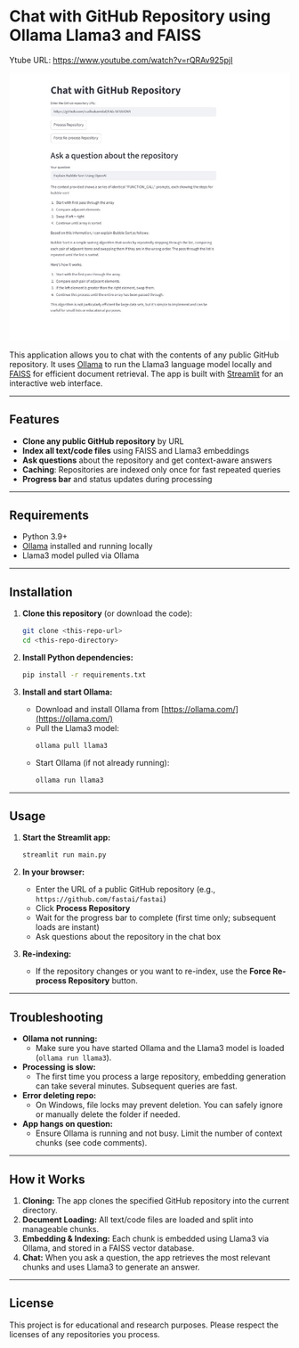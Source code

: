# Chat with GitHub Repository using Ollama Llama3 and FAISS

Ytube URL:
https://www.youtube.com/watch?v=rQRAv925pjI


<img src="software_images/ChatWithGitHub.JPG" width="900"/>

This application allows you to chat with the contents of any public GitHub repository. It uses [Ollama](https://ollama.com/) to run the Llama3 language model locally and [FAISS](https://github.com/facebookresearch/faiss) for efficient document retrieval. The app is built with [Streamlit](https://streamlit.io/) for an interactive web interface.

---

## Features
- **Clone any public GitHub repository** by URL
- **Index all text/code files** using FAISS and Llama3 embeddings
- **Ask questions** about the repository and get context-aware answers
- **Caching**: Repositories are indexed only once for fast repeated queries
- **Progress bar** and status updates during processing

---

## Requirements
- Python 3.9+
- [Ollama](https://ollama.com/) installed and running locally
- Llama3 model pulled via Ollama

---

## Installation

1. **Clone this repository** (or download the code):
    ```bash
    git clone <this-repo-url>
    cd <this-repo-directory>
    ```

2. **Install Python dependencies:**
    ```bash
    pip install -r requirements.txt
    ```

3. **Install and start Ollama:**
    - Download and install Ollama from [https://ollama.com/](https://ollama.com/)
    - Pull the Llama3 model:
      ```bash
      ollama pull llama3
      ```
    - Start Ollama (if not already running):
      ```bash
      ollama run llama3
      ```

---

## Usage

1. **Start the Streamlit app:**
    ```bash
    streamlit run main.py
    ```

2. **In your browser:**
    - Enter the URL of a public GitHub repository (e.g., `https://github.com/fastai/fastai`)
    - Click **Process Repository**
    - Wait for the progress bar to complete (first time only; subsequent loads are instant)
    - Ask questions about the repository in the chat box

3. **Re-indexing:**
    - If the repository changes or you want to re-index, use the **Force Re-process Repository** button.

---

## Troubleshooting

- **Ollama not running:**
  - Make sure you have started Ollama and the Llama3 model is loaded (`ollama run llama3`).
- **Processing is slow:**
  - The first time you process a large repository, embedding generation can take several minutes. Subsequent queries are fast.
- **Error deleting repo:**
  - On Windows, file locks may prevent deletion. You can safely ignore or manually delete the folder if needed.
- **App hangs on question:**
  - Ensure Ollama is running and not busy. Limit the number of context chunks (see code comments).

---

## How it Works

1. **Cloning:** The app clones the specified GitHub repository into the current directory.
2. **Document Loading:** All text/code files are loaded and split into manageable chunks.
3. **Embedding & Indexing:** Each chunk is embedded using Llama3 via Ollama, and stored in a FAISS vector database.
4. **Chat:** When you ask a question, the app retrieves the most relevant chunks and uses Llama3 to generate an answer.

---

## License
This project is for educational and research purposes. Please respect the licenses of any repositories you process. 
